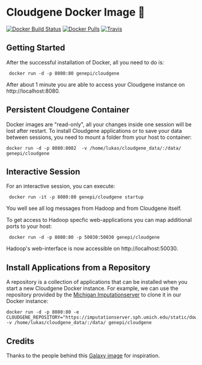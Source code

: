 # Cloudgene Docker Image :whale:

[![Docker Build Status](https://img.shields.io/docker/build/genepi/cloudgene.svg)]()
[![Docker Pulls](https://img.shields.io/docker/pulls/genepi/cloudgene.svg)]()
[![Travis](https://img.shields.io/travis/lukfor/docker-cloudgene.svg)]()

## Getting Started

After the successful installation of Docker, all you need to do is:

```
 docker run -d -p 8080:80 genepi/cloudgene
```
After about 1 minute you are able to access your Cloudgene instance on http://localhost:8080.

## Persistent Cloudgene Container

Docker images are "read-only", all your changes inside one session will be lost after restart. To install Cloudgene applications or to save your data between sessions, you need to mount a folder from your host to container:

```
docker run -d -p 8080:8082  -v /home/lukas/cloudgene_data/:/data/ genepi/cloudgene
```

## Interactive Session

For an interactive session, you can execute:

```
 docker run -it -p 8080:80 genepi/cloudgene startup
```

You well see all log messages from Hadoop and from Cloudgene itself.

To get access to Hadoop specfic web-applications you can map additional ports to your host:

```
 docker run -d -p 8080:80 -p 50030:50030 genepi/cloudgene
```

Hadoop's web-interface is now accessible on http://localhost:50030.


## Install Applications from a Repository

A repository is a collection of applications that can be installed when you start a new Cloudgene Docker instance. For example, we can use the repository provided by the [Michigan Imputationserver](https://imputationserver.sph.umich.edu) to clone it in our Docker instance:

```
docker run -d -p 8080:80 -e CLOUDGENE_REPOSITORY="https://imputationserver.sph.umich.edu/static/downloads/apps.yaml" -v /home/lukas/cloudgene_data/:/data/ genepi/cloudgene
```

## Credits

Thanks to the people behind this [Galaxy image](https://github.com/bgruening/docker-galaxy-stable) for inspiration.
